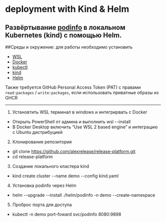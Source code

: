 # deployment with Kind & Helm
Развёртывание [podinfo](https://github.com/stefanprodan/podinfo) в локальном Kubernetes (kind) с помощью Helm.
--------------------------------------------------------------------------------------------------------------------


##Среды и окружение:
для работы необходимо установить 

- [WSL](phttps://learn.microsoft.com/en-us/windows/wsl/install?utm_source=chatgpt.com/)
- [Docker](https://docs.docker.com/get-docker/)
- [kubectl](https://kubernetes.io/docs/tasks/tools/) 
- [kind](https://kind.sigs.k8s.io/) 
- [Helm](https://helm.sh/docs/intro/install/) 


Также требуется GitHub Personal Access Token (PAT) с правами `read:packages` / `write:packages`, если использовать приватные образы из GHCR

--------------------------------------------------------------------------------------------------------------------
1. Установтить WSL терминал в windows и интегрирвать с Docker
-  Открыть PowerShell от админа и выполнить wsl --install
-  В Docker Desktop включить “Use WSL 2 based engine” и интеграцию с Ubuntu дистрибуцией

2.  Клонирование репозитория
- git clone https://github.com/alexrelease/release-platform.git
- cd release-platform

3. Создание локального кластера kind
- kind create cluster --name demo --config kind.yaml

4. Установка podinfo через Helm
- helm --upgrade --install ./helm/podinfo -n demo --create-namespace

5. Проброс порта для доступа
- kubectl -n demo port-foward svc/podinfo 8080:9898	

